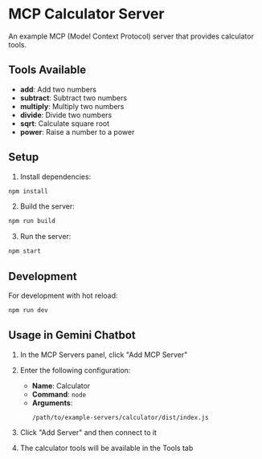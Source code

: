# MCP Calculator Server

An example MCP (Model Context Protocol) server that provides calculator tools.

## Tools Available

- **add**: Add two numbers
- **subtract**: Subtract two numbers
- **multiply**: Multiply two numbers
- **divide**: Divide two numbers
- **sqrt**: Calculate square root
- **power**: Raise a number to a power

## Setup

1. Install dependencies:
```bash
npm install
```

2. Build the server:
```bash
npm run build
```

3. Run the server:
```bash
npm start
```

## Development

For development with hot reload:
```bash
npm run dev
```

## Usage in Gemini Chatbot

1. In the MCP Servers panel, click "Add MCP Server"
2. Enter the following configuration:
   - **Name**: Calculator
   - **Command**: `node`
   - **Arguments**: 
     ```
     /path/to/example-servers/calculator/dist/index.js
     ```

3. Click "Add Server" and then connect to it
4. The calculator tools will be available in the Tools tab